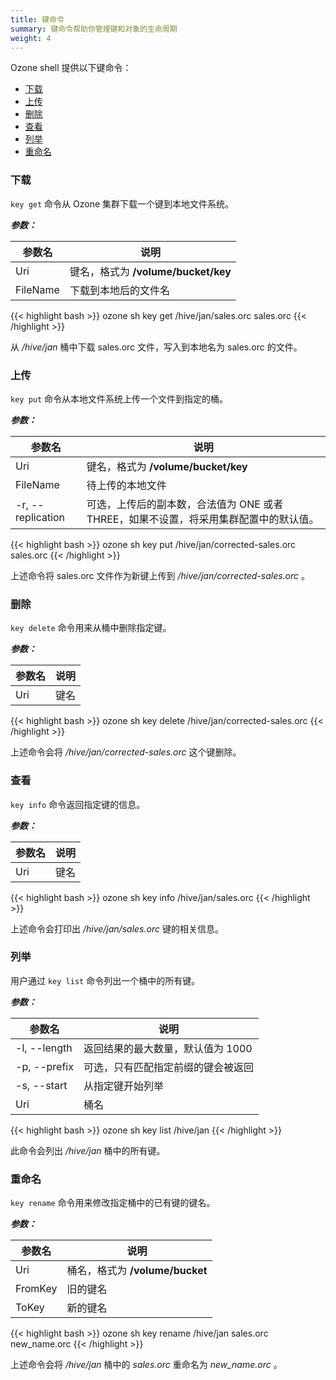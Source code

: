 ```yaml
---
title: 键命令
summary: 键命令帮助你管理键和对象的生命周期
weight: 4
---
```

<!---
  Licensed to the Apache Software Foundation (ASF) under one or more
  contributor license agreements.  See the NOTICE file distributed with
  this work for additional information regarding copyright ownership.
  The ASF licenses this file to You under the Apache License, Version 2.0
  (the "License"); you may not use this file except in compliance with
  the License.  You may obtain a copy of the License at

      http://www.apache.org/licenses/LICENSE-2.0

  Unless required by applicable law or agreed to in writing, software
  distributed under the License is distributed on an "AS IS" BASIS,
  WITHOUT WARRANTIES OR CONDITIONS OF ANY KIND, either express or implied.
  See the License for the specific language governing permissions and
  limitations under the License.
-->


Ozone shell 提供以下键命令：

  * [下载](#下载)
  * [上传](#上传)
  * [删除](#删除)
  * [查看](#查看)
  * [列举](#列举)
  * [重命名](#重命名)


### 下载

`key get` 命令从 Ozone 集群下载一个键到本地文件系统。

***参数：***

| 参数名                      |  说明                                |
|--------------------------------|-----------------------------------------|
|  Uri                           | 键名，格式为 **/volume/bucket/key**
|  FileName                      | 下载到本地后的文件名


{{< highlight bash >}}
ozone sh key get /hive/jan/sales.orc sales.orc
{{< /highlight >}}

从 _/hive/jan_ 桶中下载 sales.orc 文件，写入到本地名为 sales.orc 的文件。

### 上传

`key put` 命令从本地文件系统上传一个文件到指定的桶。

***参数：***

| 参数名                      |  说明                                 |
|--------------------------------|-----------------------------------------|
|  Uri                           | 键名，格式为 **/volume/bucket/key**
|  FileName                      | 待上传的本地文件
| -r, \-\-replication              | 可选，上传后的副本数，合法值为 ONE 或者 THREE，如果不设置，将采用集群配置中的默认值。

{{< highlight bash >}}
ozone sh key put /hive/jan/corrected-sales.orc sales.orc
{{< /highlight >}}

上述命令将 sales.orc 文件作为新键上传到 _/hive/jan/corrected-sales.orc_ 。

### 删除

`key delete` 命令用来从桶中删除指定键。

***参数：***

| 参数名                      |  说明                                |
|--------------------------------|-----------------------------------------|
|  Uri                           | 键名

{{< highlight bash >}}
ozone sh key delete /hive/jan/corrected-sales.orc
{{< /highlight >}}

上述命令会将 _/hive/jan/corrected-sales.orc_ 这个键删除。


### 查看

`key info` 命令返回指定键的信息。

***参数：***

| 参数名                      |  说明                                |
|--------------------------------|-----------------------------------------|
|  Uri                           | 键名

{{< highlight bash >}}
ozone sh key info /hive/jan/sales.orc
{{< /highlight >}}

上述命令会打印出 _/hive/jan/sales.orc_ 键的相关信息。

### 列举

用户通过 `key list` 命令列出一个桶中的所有键。

***参数：***

| 参数名                      |  说明                                |
|--------------------------------|-----------------------------------------|
| -l, \-\-length                   | 返回结果的最大数量，默认值为 1000
| -p, \-\-prefix                   | 可选，只有匹配指定前缀的键会被返回
| -s, \-\-start                    | 从指定键开始列举
|  Uri                           | 桶名

{{< highlight bash >}}
ozone sh key list /hive/jan
{{< /highlight >}}

此命令会列出 _/hive/jan_ 桶中的所有键。

### 重命名

`key rename` 命令用来修改指定桶中的已有键的键名。

***参数：***

| 参数名                      |  说明                                |
|--------------------------------|-----------------------------------------|
|  Uri                           | 桶名，格式为 **/volume/bucket**
|  FromKey                       | 旧的键名
|  ToKey                         | 新的键名

{{< highlight bash >}}
ozone sh key rename /hive/jan sales.orc new_name.orc
{{< /highlight >}}

上述命令会将 _/hive/jan_ 桶中的 _sales.orc_ 重命名为 _new\_name.orc_ 。
